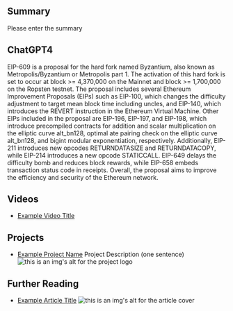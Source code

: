 ## Summary

Please enter the summary

## ChatGPT4

EIP-609 is a proposal for the hard fork named Byzantium, also known as Metropolis/Byzantium or Metropolis part 1. The activation of this hard fork is set to occur at block >= 4,370,000 on the Mainnet and block >= 1,700,000 on the Ropsten testnet. The proposal includes several Ethereum Improvement Proposals (EIPs) such as EIP-100, which changes the difficulty adjustment to target mean block time including uncles, and EIP-140, which introduces the REVERT instruction in the Ethereum Virtual Machine. Other EIPs included in the proposal are EIP-196, EIP-197, and EIP-198, which introduce precompiled contracts for addition and scalar multiplication on the elliptic curve alt_bn128, optimal ate pairing check on the elliptic curve alt_bn128, and bigint modular exponentiation, respectively. Additionally, EIP-211 introduces new opcodes RETURNDATASIZE and RETURNDATACOPY, while EIP-214 introduces a new opcode STATICCALL. EIP-649 delays the difficulty bomb and reduces block rewards, while EIP-658 embeds transaction status code in receipts. Overall, the proposal aims to improve the efficiency and security of the Ethereum network.

## Videos

- [Example Video Title](https://www.youtube.com/watch?v=TDGq4aeevgY)

## Projects

- [Example Project Name](https://xxxx.xxx/xxxxx) Project Description (one sentence) ![this is an img's alt for the project logo](https://xxxx.xxx/project-logo.xxx)

## Further Reading

- [Example Article Title](https://xxxx.xxx/xxxxx) ![this is an img's alt for the article cover](https://xxxx.xxx/article-cover.xxx)
